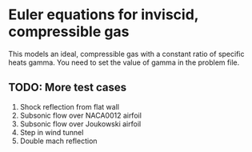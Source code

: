# Euler equations for inviscid, compressible gas

This models an ideal, compressible gas with a constant ratio of specific heats gamma. You need to set the value of gamma in the problem file.

## TODO: More test cases

1. Shock reflection from flat wall
1. Subsonic flow over NACA0012 airfoil
1. Subsonic flow over Joukowski airfoil
1. Step in wind tunnel
1. Double mach reflection
